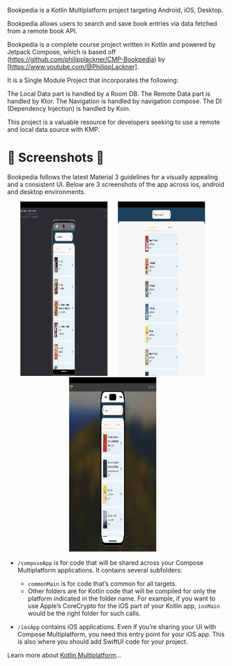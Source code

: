 Bookpedia is a Kotlin Multiplatform project targeting Android, iOS, Desktop.

Bookpedia allows users to search and save book entries via data fetched from a remote book API.

Bookpedia is a complete course project written in Kotlin and powered by Jetpack Compose, which is based off (https://github.com/philipplackner/CMP-Bookpedia) by [https://www.youtube.com/@PhilippLackner]. 

It is a Single Module Project that incorporates the following:  

The Local Data part is handled by a Room DB.
The Remote Data part is handled by Ktor.
The Navigation is handled by navigation compose.
The DI (Dependency Injection) is handled by Koin.

This project is a valuable resource for developers seeking to use a remote and local data source with KMP.

# :camera_flash: **Screenshots** :camera_flash:

Bookpedia follows the latest Material 3 guidelines for a visually appealing and a consistent UI. Below are 3 screenshots of the app across ios, android and desktop environments.

<p align="center">
<img img width="200" height="400" src="./readme-assets/screenshots/android_image.png"> &nbsp;&nbsp;&nbsp;&nbsp;
<img img width="200" height="400" src="./readme-assets/screenshots/desktop_image.png"> &nbsp;&nbsp;&nbsp;&nbsp;   
<img img width="200" height="400" src="./readme-assets/screenshots/ios_image.png"> &nbsp;&nbsp;&nbsp;&nbsp; 

</p>

* `/composeApp` is for code that will be shared across your Compose Multiplatform applications.
  It contains several subfolders:
  - `commonMain` is for code that’s common for all targets.
  - Other folders are for Kotlin code that will be compiled for only the platform indicated in the folder name.
    For example, if you want to use Apple’s CoreCrypto for the iOS part of your Kotlin app,
    `iosMain` would be the right folder for such calls.

* `/iosApp` contains iOS applications. Even if you’re sharing your UI with Compose Multiplatform, 
  you need this entry point for your iOS app. This is also where you should add SwiftUI code for your project.


Learn more about [Kotlin Multiplatform](https://www.jetbrains.com/help/kotlin-multiplatform-dev/get-started.html)…